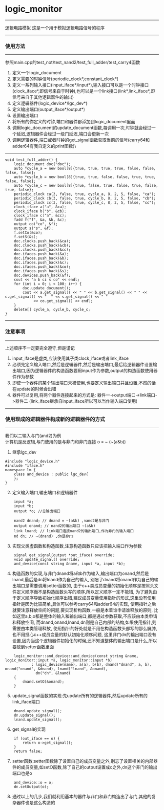 # logic_monitor
***
逻辑电路模拟
这是一个用于模拟逻辑电路信号的程序
***
### 使用方法
***
参照main.cpp的test\_not/test\_nand2/test\_full\_adder/test\_carry4函数
1. 定义一个logic\_document
2. 定义需要的时钟信号\(periodic\_clock\*,constant\_clock\*\)
3. 定义一系列输入接口\(input\_iface\*/input\*\),输入接口可以是一个时钟接口\(clock\_iface\*,即信号来自于时钟\),也可以是一个link接口\(link\*,link\_iface\*,即信号来自于其他逻辑器件的输出\)
4. 定义逻辑器件\(logic\_device\*/lgc\_dev\*\)
5. 定义输出端口\(output\_iface\*/output\*\)
6. 设置输出端口
7. 将所有的你定义的时钟,端口和器件都添加到logic\_document里面
8. 调用logic\_document的update\_document函数,每调用一次,时钟就会经过一个延迟,逻辑器件会经过一级门延迟,端口会更新一次
9. 调用逻辑器件,端口或者时钟的get\_signal函数获取当前的信号\(carry64和adder64有我自定义的print函数\)\
***
```
void test_full_adder() {
	logic_document doc("doc");
	auto *cycle_a = new bool[8]{true, true, true, true, false, false, false, false};
	auto *cycle_b = new bool[8]{true, true, false, false, true, true, false, false};
	auto *cycle_c = new bool[8]{true, false, true, false, true, false, true, false};
	periodic_clock ca(3, false, true, cycle_a, 8, 2, 5, false, "ca");
	periodic_clock cb(3, false, true, cycle_b, 8, 2, 5, false, "cb");
	periodic_clock cc(3, false, true, cycle_c, 8, 2, 5, false, "cc");
	clock_iface a("a", &ca);
	clock_iface b("b", &cb);
	clock_iface c("a", &cc);
	fadd f("f", &a, &b, &c);
	output co("co", &f);
	output s("s", &f);
	f.setCo(&co);
	f.setS(&s);
	doc.clocks.push_back(&ca);
	doc.clocks.push_back(&cb);
	doc.clocks.push_back(&cc);
	doc.ifaces.push_back(&a);
	doc.ifaces.push_back(&b);
	doc.ifaces.push_back(&c);
	doc.ifaces.push_back(&co);
	doc.ifaces.push_back(&s);
	doc.devices.push_back(&f);
	cout << "a b ci s co" << endl;
	for (int i = 0; i < 100; i++) {
		doc.update_document();
		cout << a.get_signal() << " " << b.get_signal() << " " << c.get_signal() << "  " << s.get_signal() << " "
			 << co.get_signal() << endl;
	}
	delete[] cycle_a, cycle_b, cycle_c;
}
```
***
### 注意事项
***
上述顺序不一定要完全遵守,但是谨记
1. input\_iface是虚类,应该使用其子类clock\_iface或者link\_iface
2. 必须先定义输入端口,然后是逻辑器件,然后是输出端口,最后给逻辑器件设置输出端口,因为逻辑器件的构造函数要用input作为参数,output的构造函数使用器件作为参数
3. 即使一个器件的某个输出端口未被使用,也要定义输出端口并且设置,不然的话在update的时候会出错
4. 器件可以复用,将两个器件连接起来的方式是: 器件一\->output端口\->link端口\->器件二 (link\_iface继承自input\_iface所以可以当作输入端口使用)
***
### 使用现成的逻辑器件构成新的逻辑器件的方式
***
我们以二输入与门(and2)为例<br>
计算机是反逻辑,与门使用的是与非门和非门连接 o = ~ \(~\(a&b\)\)
1. 继承lgc\_dev
```
#include "logic_device.h"
#include "iface.h"
namespace lm {
    class and_device : public lgc_dev{
    };
}
```
2. 定义输入端口,输出端口和逻辑器件 
```
	input *a;
	input *b;
	output *o; //总输出端口
    
	nand2 dnand; // dnand = ~(a&b) ,nand2是与非门
	output onand; // nand2的输出端口 ~(a&b)
	link lnand; // link端口连接nand2的输出端口,作为非门的输入端口
	nd dn; // ~(dnand) ,dn是非门
```
3. 实现父类虚函数和构造函数,注意构造函数只应该把输入端口作为参数
```
    signal get_signal(output *out_iface) override;
    void update_signal() override;
    and_device(const string &name, input *a, input *b);
```
4. 构造函数的实现,与非门dnand将a和b作为输入,输出端口为onand,然后是lnand,最后是dn将lnand作为自己的输入,
别忘了dnand将onand作为自己的输出端口是需要调用setter函数的,
由于c++类成员变量的初始化顺序是按照头文件定义顺序而不是构造函数头写的顺序,所以定义顺序一定不能错,
为了避免由于定义顺序导致初始化顺序出错,建议成员变量使用指针的形式,这里没有使用指针是因为比较简单,具体可以参考carry64和adder64的实现,
使用指针之后就要注意释放空间的问题,要实现析构函数,一般是本着谁申请谁释放的原则,
比如这里a,b,o都是整体的输入和输出端口,都是通过参数获取,不应该由本类申请和释放空间,
而dnand,onand,lnand,dn则是自己内部的结构,如果使用指针,则需要由本类管理释放,
使用指针的好处就是不用在构造函数头部写的那么臃肿,也不用担心c++成员变量的默认初始化顺序问题,
这里非门dn的输出端口没有设置,因为当这个逻辑器件初始化的时候,还不知道整体的输出端口是什么,所以要放到setter函数里面
```
    logic_monitor::and_device::and_device(const string &name, logic_monitor::input *a, logic_monitor::input *b)
    		: logic_device(name), a(a), b(b), dnand("dnand", a, b), onand("onand", &dnand), lnand("lnand", &onand),
    		  dn("dn", &lnand)
    {
	    dnand.setO(&onand);
    }
```
5. update\_signal函数的实现:先update所有的逻辑器件,然后update所有的link_iface端口
```
	dnand.update_signal();
	dn.update_signal();
	lnand.update_signal();
```
6. get\_signal的实现
```
	if (out_iface == o) {
		return o->get_signal();
	}
	return false;
```
7. setter函数:setter函数除了设置自己的成员变量之外,别忘了设置相关的内部器件的成员变量,如setO函数,除了自己的output设置成o之外,dn这个非门的输出端口也是o
```
	and_device::o = o;
	dn.setOutput(o);
```
8. 通过以上的几步,我们就利用基本的器件与非门和非门构造出了与门,其他的复杂器件也是这么构造的
